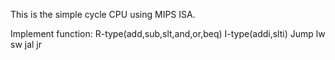 This is the simple cycle CPU using MIPS ISA.

Implement function:
R-type(add,sub,slt,and,or,beq)
I-type(addi,slti)
Jump
lw
sw
jal
jr
